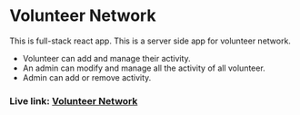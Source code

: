 # Volunteer Network

This is full-stack react app. This is a server side app for volunteer network.
- Volunteer can add and manage their activity.
- An admin can modify and manage all the activity of all volunteer.
- Admin can add or remove activity.

### Live link: [Volunteer Network](https://vn-volunteer-activity.web.app)
